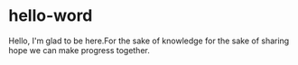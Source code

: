 # hello-word

Hello, I'm glad to be here.For the sake of knowledge for the sake of sharing hope we can make progress together.
